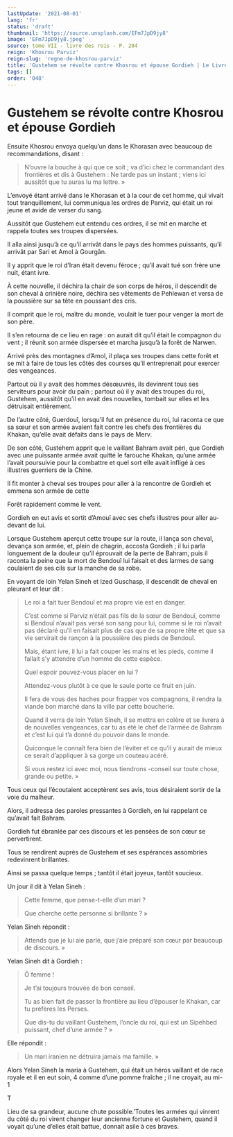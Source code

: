 ```yaml
---
lastUpdate: '2021-08-01'
lang: 'fr'
status: 'draft'
thumbnail: 'https://source.unsplash.com/EFm7JpD9jy8'
image: 'EFm7JpD9jy8.jpeg'
source: tome VII - livre des rois - P. 204
reign: 'Khosrou Parviz'
reign-slug: 'regne-de-khosrou-parviz'
title: 'Gustehem se révolte contre Khosrou et épouse Gordieh | Le Livre des Rois | Shâhnâmeh'
tags: []
order: '048'
---
```


<!-- LTeX: language=fr -->

# Gustehem se révolte contre Khosrou et épouse Gordieh

Ensuite Khosrou envoya quelqu’un dans le Khorasan avec beaucoup de recommandations, disant :

> N’ouvre la bouche à qui que ce soit ; va d’ici chez le commandant des frontières et dis à Gustehem : Ne tarde pas un instant ; viens ici aussitôt que tu auras lu ma lettre. »

L’envoyé étant arrivé dans le Khorasan et à la cour de cet homme, qui vivait tout tranquillement, lui communiqua les ordres de Parviz, qui était un roi jeune et avide de verser du sang.

Aussitôt que Gustehem eut entendu ces ordres, il se mit en marche et rappela toutes ses troupes dispersées.

Il alla ainsi jusqu’à ce qu’il arrivât dans le pays des hommes puissants, qu’il arrivât par Sari et Amol à Gourgân.

Il y apprit que le roi d’Iran était devenu féroce ; qu’il avait tué son frère une nuit, étant ivre.

À cette nouvelle, il déchira la chair de son corps de héros, il descendit de son cheval à crinière noire, déchira ses vêtements de Pehlewan et versa de la poussière sur sa tête en poussant des cris.

Il comprit que le roi, maître du monde, voulait le tuer pour venger la mort de son père.

Il s’en retourna de ce lieu en rage : on aurait dit qu’il était le compagnon du vent ; il réunit son armée dispersée et marcha jusqu’à la forêt de Narwen.

Arrivé près des montagnes d’Amol, il plaça ses troupes dans cette forêt et se mit à faire de tous les côtés des courses qu’il entreprenait pour exercer des vengeances.

Partout où il y avait des hommes désœuvrés, ils devinrent tous ses serviteurs pour avoir du pain ; partout où il y avait des troupes du roi, Gustehem, aussitôt qu’il en avait des nouvelles, tombait sur elles et les détruisait entièrement.

De l’autre côté, Guerdouî, lorsqu’il fut en présence du roi, lui raconta ce que sa sœur et son armée avaient fait contre les chefs des frontières du Khakan, qu’elle avait défaits dans le pays de Merv.

De son côté, Gustehem apprit que le vaillant Bahram avait péri, que Gordieh avec une puissante armée avait quitté le farouche Khakan, qu’une armée l’avait poursuivie pour la combattre et quel sort elle avait infligé à ces illustres guerriers de la Chine.

Il fit monter à cheval ses troupes pour aller à la rencontre de Gordieh et emmena son armée de cette

Forêt rapidement comme le vent.

Gordieh en eut avis et sortit d’Amouï avec ses chefs illustres pour aller au-devant de lui.

Lorsque Gustehem aperçut cette troupe sur la route, il lança son cheval, devança son armée, et, plein de chagrin, accosta Gordieh ; il lui parla longuement de la douleur qu’il éprouvait de la perte de Bahram, puis il raconta la peine que la mort de Bendouî lui faisait et des larmes de sang coulaient de ses cils sur la manche de sa robe.

En voyant de loin Yelan Sineh et Ized Guschasp, il descendit de cheval en pleurant et leur dit :

> Le roi a fait tuer Bendouî et ma propre vie est en danger.
>
> C’est comme si Parviz n’était pas fils de la sœur de Bendouî, comme si Bendouî n’avait pas versé son sang pour lui, comme si le roi n’avait pas déclaré qu’il en faisait plus de cas que de sa propre tête et que sa vie servirait de rançon à la poussière des pieds de Bendouî.
>
> Mais, étant ivre, il lui a fait couper les mains et les pieds, comme il fallait s’y attendre d’un homme de cette espèce.
>
> Quel espoir pouvez-vous placer en lui ?
>
> Attendez-vous plutôt à ce que le saule porte ce fruit en juin.
>
> Il fera de vous des haches pour frapper vos compagnons, il rendra la viande bon marché dans la ville par cette boucherie.
>
> Quand il verra de loin Yelan Sineh, il se mettra en colère et se livrera à de nouvelles vengeances, car tu as été le chef de l’armée de Bahram et c’est lui qui t’a donné du pouvoir dans le monde.
>
> Quiconque le connaît fera bien de l’éviter et ce qu’il y aurait de mieux ce serait d’appliquer à sa gorge un couteau acéré.
>
> Si vous restez ici avec moi, nous tiendrons -conseil sur toute chose, grande ou petite. »

Tous ceux qui l’écoutaient acceptèrent ses avis, tous désiraient sortir de la voie du malheur.

Alors, il adressa des paroles pressantes à Gordieh, en lui rappelant ce qu’avait fait Bahram.

Gordieh fut ébranlée par ces discours et les pensées de son cœur se pervertirent.

Tous se rendirent auprès de Gustehem et ses espérances assombries redevinrent brillantes.

Ainsi se passa quelque temps ; tantôt il était joyeux, tantôt soucieux.

Un jour il dit à Yelan Sineh :

> Cette femme, que pense-t-elle d’un mari ?
>
> Que cherche cette personne si brillante ? »

Yelan Sineh répondit :

> Attends que je lui aie parlé, que j’aie préparé son cœur par beaucoup de discours. »

Yelan Sineh dit à Gordieh :

> Ô femme !
>
> Je t’ai toujours trouvée de bon conseil.
>
> Tu as bien fait de passer la frontière au lieu d’épouser le Khakan, car tu préfères les Perses.
>
> Que dis-tu du vaillant Gustehem, l’oncle du roi, qui est un Sipehbed puissant, chef d’une armée ? »

Elle répondit :

> Un mari iranien ne détruira jamais ma famille. »

Alors Yelan Sineh la maria à Gustehem, qui était un héros vaillant et de race royale et il en eut soin, 4 comme d’une pomme fraîche ; il ne croyait, au mi-
1

T

Lieu de sa grandeur, aucune chute possible.’Toutes les armées qui vinrent du côté du roi virent changer leur ancienne fortune et Gustehem, quand il voyait qu’une d’elles était battue, donnait asile à ces braves.

